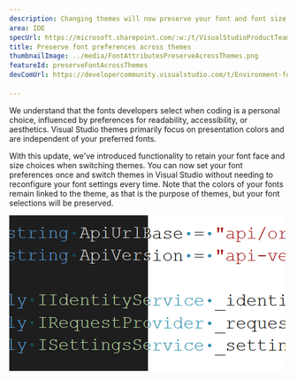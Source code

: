 ```yaml
---
description: Changing themes will now preserve your font and font size preferences.
area: IDE
specUrl: https://microsoft.sharepoint.com/:w:/t/VisualStudioProductTeam/EdXTo_GWzBpIrDv7ZyGrhKcB3arasI3DbQjrMXGs8StHtQ?e=8sPGnd
title: Preserve font preferences across themes
thumbnailImage: ../media/FontAttributesPreserveAcrossThemes.png
featureId: preserveFontAcrossThemes
devComUrl: https://developercommunity.visualstudio.com/t/Environment-font-and-font-size-is-associ/10143502?q=font+theme&fTime=allTime

---
```



We understand that the fonts developers select when coding is a personal choice, influenced by preferences for readability, accessibility, or aesthetics. Visual Studio themes primarily focus on presentation colors and are independent of your preferred fonts.

With this update, we've introduced functionality to retain your font face and size choices when switching themes. You can now set your font preferences once and switch themes in Visual Studio without needing to reconfigure your font settings every time. Note that the colors of your fonts remain linked to the theme, as that is the purpose of themes, but your font selections will be preserved.

![The Visual Studio editor showing the same piece of code using the same font, but half of the code is in dark theme and half in light.](../media/FontAttributesPreserveAcrossThemes.png)
